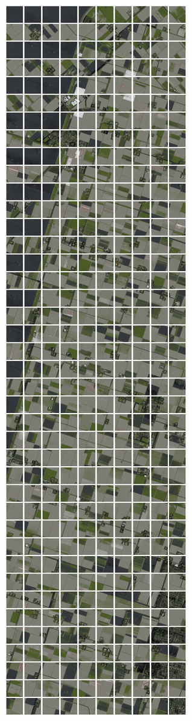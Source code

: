 <html>
<div>
<img src="https://github.com/HakkaTjakka/NL_TILE_MAP/blob/main/18/631/-1059/r.6310.-10590.png" height="44" width="44">
<img src="https://github.com/HakkaTjakka/NL_TILE_MAP/blob/main/18/631/-1059/r.6311.-10590.png" height="44" width="44">
<img src="https://github.com/HakkaTjakka/NL_TILE_MAP/blob/main/18/631/-1059/r.6312.-10590.png" height="44" width="44">
<img src="https://github.com/HakkaTjakka/NL_TILE_MAP/blob/main/18/631/-1059/r.6313.-10590.png" height="44" width="44">
<img src="https://github.com/HakkaTjakka/NL_TILE_MAP/blob/main/18/631/-1059/r.6314.-10590.png" height="44" width="44">
<img src="https://github.com/HakkaTjakka/NL_TILE_MAP/blob/main/18/631/-1059/r.6315.-10590.png" height="44" width="44">
<img src="https://github.com/HakkaTjakka/NL_TILE_MAP/blob/main/18/631/-1059/r.6316.-10590.png" height="44" width="44">
<img src="https://github.com/HakkaTjakka/NL_TILE_MAP/blob/main/18/631/-1059/r.6317.-10590.png" height="44" width="44">
<img src="https://github.com/HakkaTjakka/NL_TILE_MAP/blob/main/18/631/-1059/r.6318.-10590.png" height="44" width="44">
<img src="https://github.com/HakkaTjakka/NL_TILE_MAP/blob/main/18/631/-1059/r.6319.-10590.png" height="44" width="44">
<img src="https://github.com/HakkaTjakka/NL_TILE_MAP/blob/main/18/632/-1059/r.6320.-10590.png" height="44" width="44">
<img src="https://github.com/HakkaTjakka/NL_TILE_MAP/blob/main/18/632/-1059/r.6321.-10590.png" height="44" width="44">
<img src="https://github.com/HakkaTjakka/NL_TILE_MAP/blob/main/18/632/-1059/r.6322.-10590.png" height="44" width="44">
<img src="https://github.com/HakkaTjakka/NL_TILE_MAP/blob/main/18/632/-1059/r.6323.-10590.png" height="44" width="44">
<img src="https://github.com/HakkaTjakka/NL_TILE_MAP/blob/main/18/632/-1059/r.6324.-10590.png" height="44" width="44">
<img src="https://github.com/HakkaTjakka/NL_TILE_MAP/blob/main/18/632/-1059/r.6325.-10590.png" height="44" width="44">
<img src="https://github.com/HakkaTjakka/NL_TILE_MAP/blob/main/18/632/-1059/r.6326.-10590.png" height="44" width="44">
<img src="https://github.com/HakkaTjakka/NL_TILE_MAP/blob/main/18/632/-1059/r.6327.-10590.png" height="44" width="44">
<img src="https://github.com/HakkaTjakka/NL_TILE_MAP/blob/main/18/632/-1059/r.6328.-10590.png" height="44" width="44">
<img src="https://github.com/HakkaTjakka/NL_TILE_MAP/blob/main/18/632/-1059/r.6329.-10590.png" height="44" width="44">
<br>
<img src="https://github.com/HakkaTjakka/NL_TILE_MAP/blob/main/18/631/-1059/r.6310.-10589.png" height="44" width="44">
<img src="https://github.com/HakkaTjakka/NL_TILE_MAP/blob/main/18/631/-1059/r.6311.-10589.png" height="44" width="44">
<img src="https://github.com/HakkaTjakka/NL_TILE_MAP/blob/main/18/631/-1059/r.6312.-10589.png" height="44" width="44">
<img src="https://github.com/HakkaTjakka/NL_TILE_MAP/blob/main/18/631/-1059/r.6313.-10589.png" height="44" width="44">
<img src="https://github.com/HakkaTjakka/NL_TILE_MAP/blob/main/18/631/-1059/r.6314.-10589.png" height="44" width="44">
<img src="https://github.com/HakkaTjakka/NL_TILE_MAP/blob/main/18/631/-1059/r.6315.-10589.png" height="44" width="44">
<img src="https://github.com/HakkaTjakka/NL_TILE_MAP/blob/main/18/631/-1059/r.6316.-10589.png" height="44" width="44">
<img src="https://github.com/HakkaTjakka/NL_TILE_MAP/blob/main/18/631/-1059/r.6317.-10589.png" height="44" width="44">
<img src="https://github.com/HakkaTjakka/NL_TILE_MAP/blob/main/18/631/-1059/r.6318.-10589.png" height="44" width="44">
<img src="https://github.com/HakkaTjakka/NL_TILE_MAP/blob/main/18/631/-1059/r.6319.-10589.png" height="44" width="44">
<img src="https://github.com/HakkaTjakka/NL_TILE_MAP/blob/main/18/632/-1059/r.6320.-10589.png" height="44" width="44">
<img src="https://github.com/HakkaTjakka/NL_TILE_MAP/blob/main/18/632/-1059/r.6321.-10589.png" height="44" width="44">
<img src="https://github.com/HakkaTjakka/NL_TILE_MAP/blob/main/18/632/-1059/r.6322.-10589.png" height="44" width="44">
<img src="https://github.com/HakkaTjakka/NL_TILE_MAP/blob/main/18/632/-1059/r.6323.-10589.png" height="44" width="44">
<img src="https://github.com/HakkaTjakka/NL_TILE_MAP/blob/main/18/632/-1059/r.6324.-10589.png" height="44" width="44">
<img src="https://github.com/HakkaTjakka/NL_TILE_MAP/blob/main/18/632/-1059/r.6325.-10589.png" height="44" width="44">
<img src="https://github.com/HakkaTjakka/NL_TILE_MAP/blob/main/18/632/-1059/r.6326.-10589.png" height="44" width="44">
<img src="https://github.com/HakkaTjakka/NL_TILE_MAP/blob/main/18/632/-1059/r.6327.-10589.png" height="44" width="44">
<img src="https://github.com/HakkaTjakka/NL_TILE_MAP/blob/main/18/632/-1059/r.6328.-10589.png" height="44" width="44">
<img src="https://github.com/HakkaTjakka/NL_TILE_MAP/blob/main/18/632/-1059/r.6329.-10589.png" height="44" width="44">
<br>
<img src="https://github.com/HakkaTjakka/NL_TILE_MAP/blob/main/18/631/-1059/r.6310.-10588.png" height="44" width="44">
<img src="https://github.com/HakkaTjakka/NL_TILE_MAP/blob/main/18/631/-1059/r.6311.-10588.png" height="44" width="44">
<img src="https://github.com/HakkaTjakka/NL_TILE_MAP/blob/main/18/631/-1059/r.6312.-10588.png" height="44" width="44">
<img src="https://github.com/HakkaTjakka/NL_TILE_MAP/blob/main/18/631/-1059/r.6313.-10588.png" height="44" width="44">
<img src="https://github.com/HakkaTjakka/NL_TILE_MAP/blob/main/18/631/-1059/r.6314.-10588.png" height="44" width="44">
<img src="https://github.com/HakkaTjakka/NL_TILE_MAP/blob/main/18/631/-1059/r.6315.-10588.png" height="44" width="44">
<img src="https://github.com/HakkaTjakka/NL_TILE_MAP/blob/main/18/631/-1059/r.6316.-10588.png" height="44" width="44">
<img src="https://github.com/HakkaTjakka/NL_TILE_MAP/blob/main/18/631/-1059/r.6317.-10588.png" height="44" width="44">
<img src="https://github.com/HakkaTjakka/NL_TILE_MAP/blob/main/18/631/-1059/r.6318.-10588.png" height="44" width="44">
<img src="https://github.com/HakkaTjakka/NL_TILE_MAP/blob/main/18/631/-1059/r.6319.-10588.png" height="44" width="44">
<img src="https://github.com/HakkaTjakka/NL_TILE_MAP/blob/main/18/632/-1059/r.6320.-10588.png" height="44" width="44">
<img src="https://github.com/HakkaTjakka/NL_TILE_MAP/blob/main/18/632/-1059/r.6321.-10588.png" height="44" width="44">
<img src="https://github.com/HakkaTjakka/NL_TILE_MAP/blob/main/18/632/-1059/r.6322.-10588.png" height="44" width="44">
<img src="https://github.com/HakkaTjakka/NL_TILE_MAP/blob/main/18/632/-1059/r.6323.-10588.png" height="44" width="44">
<img src="https://github.com/HakkaTjakka/NL_TILE_MAP/blob/main/18/632/-1059/r.6324.-10588.png" height="44" width="44">
<img src="https://github.com/HakkaTjakka/NL_TILE_MAP/blob/main/18/632/-1059/r.6325.-10588.png" height="44" width="44">
<img src="https://github.com/HakkaTjakka/NL_TILE_MAP/blob/main/18/632/-1059/r.6326.-10588.png" height="44" width="44">
<img src="https://github.com/HakkaTjakka/NL_TILE_MAP/blob/main/18/632/-1059/r.6327.-10588.png" height="44" width="44">
<img src="https://github.com/HakkaTjakka/NL_TILE_MAP/blob/main/18/632/-1059/r.6328.-10588.png" height="44" width="44">
<img src="https://github.com/HakkaTjakka/NL_TILE_MAP/blob/main/18/632/-1059/r.6329.-10588.png" height="44" width="44">
<br>
<img src="https://github.com/HakkaTjakka/NL_TILE_MAP/blob/main/18/631/-1059/r.6310.-10587.png" height="44" width="44">
<img src="https://github.com/HakkaTjakka/NL_TILE_MAP/blob/main/18/631/-1059/r.6311.-10587.png" height="44" width="44">
<img src="https://github.com/HakkaTjakka/NL_TILE_MAP/blob/main/18/631/-1059/r.6312.-10587.png" height="44" width="44">
<img src="https://github.com/HakkaTjakka/NL_TILE_MAP/blob/main/18/631/-1059/r.6313.-10587.png" height="44" width="44">
<img src="https://github.com/HakkaTjakka/NL_TILE_MAP/blob/main/18/631/-1059/r.6314.-10587.png" height="44" width="44">
<img src="https://github.com/HakkaTjakka/NL_TILE_MAP/blob/main/18/631/-1059/r.6315.-10587.png" height="44" width="44">
<img src="https://github.com/HakkaTjakka/NL_TILE_MAP/blob/main/18/631/-1059/r.6316.-10587.png" height="44" width="44">
<img src="https://github.com/HakkaTjakka/NL_TILE_MAP/blob/main/18/631/-1059/r.6317.-10587.png" height="44" width="44">
<img src="https://github.com/HakkaTjakka/NL_TILE_MAP/blob/main/18/631/-1059/r.6318.-10587.png" height="44" width="44">
<img src="https://github.com/HakkaTjakka/NL_TILE_MAP/blob/main/18/631/-1059/r.6319.-10587.png" height="44" width="44">
<img src="https://github.com/HakkaTjakka/NL_TILE_MAP/blob/main/18/632/-1059/r.6320.-10587.png" height="44" width="44">
<img src="https://github.com/HakkaTjakka/NL_TILE_MAP/blob/main/18/632/-1059/r.6321.-10587.png" height="44" width="44">
<img src="https://github.com/HakkaTjakka/NL_TILE_MAP/blob/main/18/632/-1059/r.6322.-10587.png" height="44" width="44">
<img src="https://github.com/HakkaTjakka/NL_TILE_MAP/blob/main/18/632/-1059/r.6323.-10587.png" height="44" width="44">
<img src="https://github.com/HakkaTjakka/NL_TILE_MAP/blob/main/18/632/-1059/r.6324.-10587.png" height="44" width="44">
<img src="https://github.com/HakkaTjakka/NL_TILE_MAP/blob/main/18/632/-1059/r.6325.-10587.png" height="44" width="44">
<img src="https://github.com/HakkaTjakka/NL_TILE_MAP/blob/main/18/632/-1059/r.6326.-10587.png" height="44" width="44">
<img src="https://github.com/HakkaTjakka/NL_TILE_MAP/blob/main/18/632/-1059/r.6327.-10587.png" height="44" width="44">
<img src="https://github.com/HakkaTjakka/NL_TILE_MAP/blob/main/18/632/-1059/r.6328.-10587.png" height="44" width="44">
<img src="https://github.com/HakkaTjakka/NL_TILE_MAP/blob/main/18/632/-1059/r.6329.-10587.png" height="44" width="44">
<br>
<img src="https://github.com/HakkaTjakka/NL_TILE_MAP/blob/main/18/631/-1059/r.6310.-10586.png" height="44" width="44">
<img src="https://github.com/HakkaTjakka/NL_TILE_MAP/blob/main/18/631/-1059/r.6311.-10586.png" height="44" width="44">
<img src="https://github.com/HakkaTjakka/NL_TILE_MAP/blob/main/18/631/-1059/r.6312.-10586.png" height="44" width="44">
<img src="https://github.com/HakkaTjakka/NL_TILE_MAP/blob/main/18/631/-1059/r.6313.-10586.png" height="44" width="44">
<img src="https://github.com/HakkaTjakka/NL_TILE_MAP/blob/main/18/631/-1059/r.6314.-10586.png" height="44" width="44">
<img src="https://github.com/HakkaTjakka/NL_TILE_MAP/blob/main/18/631/-1059/r.6315.-10586.png" height="44" width="44">
<img src="https://github.com/HakkaTjakka/NL_TILE_MAP/blob/main/18/631/-1059/r.6316.-10586.png" height="44" width="44">
<img src="https://github.com/HakkaTjakka/NL_TILE_MAP/blob/main/18/631/-1059/r.6317.-10586.png" height="44" width="44">
<img src="https://github.com/HakkaTjakka/NL_TILE_MAP/blob/main/18/631/-1059/r.6318.-10586.png" height="44" width="44">
<img src="https://github.com/HakkaTjakka/NL_TILE_MAP/blob/main/18/631/-1059/r.6319.-10586.png" height="44" width="44">
<img src="https://github.com/HakkaTjakka/NL_TILE_MAP/blob/main/18/632/-1059/r.6320.-10586.png" height="44" width="44">
<img src="https://github.com/HakkaTjakka/NL_TILE_MAP/blob/main/18/632/-1059/r.6321.-10586.png" height="44" width="44">
<img src="https://github.com/HakkaTjakka/NL_TILE_MAP/blob/main/18/632/-1059/r.6322.-10586.png" height="44" width="44">
<img src="https://github.com/HakkaTjakka/NL_TILE_MAP/blob/main/18/632/-1059/r.6323.-10586.png" height="44" width="44">
<img src="https://github.com/HakkaTjakka/NL_TILE_MAP/blob/main/18/632/-1059/r.6324.-10586.png" height="44" width="44">
<img src="https://github.com/HakkaTjakka/NL_TILE_MAP/blob/main/18/632/-1059/r.6325.-10586.png" height="44" width="44">
<img src="https://github.com/HakkaTjakka/NL_TILE_MAP/blob/main/18/632/-1059/r.6326.-10586.png" height="44" width="44">
<img src="https://github.com/HakkaTjakka/NL_TILE_MAP/blob/main/18/632/-1059/r.6327.-10586.png" height="44" width="44">
<img src="https://github.com/HakkaTjakka/NL_TILE_MAP/blob/main/18/632/-1059/r.6328.-10586.png" height="44" width="44">
<img src="https://github.com/HakkaTjakka/NL_TILE_MAP/blob/main/18/632/-1059/r.6329.-10586.png" height="44" width="44">
<br>
<img src="https://github.com/HakkaTjakka/NL_TILE_MAP/blob/main/18/631/-1059/r.6310.-10585.png" height="44" width="44">
<img src="https://github.com/HakkaTjakka/NL_TILE_MAP/blob/main/18/631/-1059/r.6311.-10585.png" height="44" width="44">
<img src="https://github.com/HakkaTjakka/NL_TILE_MAP/blob/main/18/631/-1059/r.6312.-10585.png" height="44" width="44">
<img src="https://github.com/HakkaTjakka/NL_TILE_MAP/blob/main/18/631/-1059/r.6313.-10585.png" height="44" width="44">
<img src="https://github.com/HakkaTjakka/NL_TILE_MAP/blob/main/18/631/-1059/r.6314.-10585.png" height="44" width="44">
<img src="https://github.com/HakkaTjakka/NL_TILE_MAP/blob/main/18/631/-1059/r.6315.-10585.png" height="44" width="44">
<img src="https://github.com/HakkaTjakka/NL_TILE_MAP/blob/main/18/631/-1059/r.6316.-10585.png" height="44" width="44">
<img src="https://github.com/HakkaTjakka/NL_TILE_MAP/blob/main/18/631/-1059/r.6317.-10585.png" height="44" width="44">
<img src="https://github.com/HakkaTjakka/NL_TILE_MAP/blob/main/18/631/-1059/r.6318.-10585.png" height="44" width="44">
<img src="https://github.com/HakkaTjakka/NL_TILE_MAP/blob/main/18/631/-1059/r.6319.-10585.png" height="44" width="44">
<img src="https://github.com/HakkaTjakka/NL_TILE_MAP/blob/main/18/632/-1059/r.6320.-10585.png" height="44" width="44">
<img src="https://github.com/HakkaTjakka/NL_TILE_MAP/blob/main/18/632/-1059/r.6321.-10585.png" height="44" width="44">
<img src="https://github.com/HakkaTjakka/NL_TILE_MAP/blob/main/18/632/-1059/r.6322.-10585.png" height="44" width="44">
<img src="https://github.com/HakkaTjakka/NL_TILE_MAP/blob/main/18/632/-1059/r.6323.-10585.png" height="44" width="44">
<img src="https://github.com/HakkaTjakka/NL_TILE_MAP/blob/main/18/632/-1059/r.6324.-10585.png" height="44" width="44">
<img src="https://github.com/HakkaTjakka/NL_TILE_MAP/blob/main/18/632/-1059/r.6325.-10585.png" height="44" width="44">
<img src="https://github.com/HakkaTjakka/NL_TILE_MAP/blob/main/18/632/-1059/r.6326.-10585.png" height="44" width="44">
<img src="https://github.com/HakkaTjakka/NL_TILE_MAP/blob/main/18/632/-1059/r.6327.-10585.png" height="44" width="44">
<img src="https://github.com/HakkaTjakka/NL_TILE_MAP/blob/main/18/632/-1059/r.6328.-10585.png" height="44" width="44">
<img src="https://github.com/HakkaTjakka/NL_TILE_MAP/blob/main/18/632/-1059/r.6329.-10585.png" height="44" width="44">
<br>
<img src="https://github.com/HakkaTjakka/NL_TILE_MAP/blob/main/18/631/-1059/r.6310.-10584.png" height="44" width="44">
<img src="https://github.com/HakkaTjakka/NL_TILE_MAP/blob/main/18/631/-1059/r.6311.-10584.png" height="44" width="44">
<img src="https://github.com/HakkaTjakka/NL_TILE_MAP/blob/main/18/631/-1059/r.6312.-10584.png" height="44" width="44">
<img src="https://github.com/HakkaTjakka/NL_TILE_MAP/blob/main/18/631/-1059/r.6313.-10584.png" height="44" width="44">
<img src="https://github.com/HakkaTjakka/NL_TILE_MAP/blob/main/18/631/-1059/r.6314.-10584.png" height="44" width="44">
<img src="https://github.com/HakkaTjakka/NL_TILE_MAP/blob/main/18/631/-1059/r.6315.-10584.png" height="44" width="44">
<img src="https://github.com/HakkaTjakka/NL_TILE_MAP/blob/main/18/631/-1059/r.6316.-10584.png" height="44" width="44">
<img src="https://github.com/HakkaTjakka/NL_TILE_MAP/blob/main/18/631/-1059/r.6317.-10584.png" height="44" width="44">
<img src="https://github.com/HakkaTjakka/NL_TILE_MAP/blob/main/18/631/-1059/r.6318.-10584.png" height="44" width="44">
<img src="https://github.com/HakkaTjakka/NL_TILE_MAP/blob/main/18/631/-1059/r.6319.-10584.png" height="44" width="44">
<img src="https://github.com/HakkaTjakka/NL_TILE_MAP/blob/main/18/632/-1059/r.6320.-10584.png" height="44" width="44">
<img src="https://github.com/HakkaTjakka/NL_TILE_MAP/blob/main/18/632/-1059/r.6321.-10584.png" height="44" width="44">
<img src="https://github.com/HakkaTjakka/NL_TILE_MAP/blob/main/18/632/-1059/r.6322.-10584.png" height="44" width="44">
<img src="https://github.com/HakkaTjakka/NL_TILE_MAP/blob/main/18/632/-1059/r.6323.-10584.png" height="44" width="44">
<img src="https://github.com/HakkaTjakka/NL_TILE_MAP/blob/main/18/632/-1059/r.6324.-10584.png" height="44" width="44">
<img src="https://github.com/HakkaTjakka/NL_TILE_MAP/blob/main/18/632/-1059/r.6325.-10584.png" height="44" width="44">
<img src="https://github.com/HakkaTjakka/NL_TILE_MAP/blob/main/18/632/-1059/r.6326.-10584.png" height="44" width="44">
<img src="https://github.com/HakkaTjakka/NL_TILE_MAP/blob/main/18/632/-1059/r.6327.-10584.png" height="44" width="44">
<img src="https://github.com/HakkaTjakka/NL_TILE_MAP/blob/main/18/632/-1059/r.6328.-10584.png" height="44" width="44">
<img src="https://github.com/HakkaTjakka/NL_TILE_MAP/blob/main/18/632/-1059/r.6329.-10584.png" height="44" width="44">
<br>
<img src="https://github.com/HakkaTjakka/NL_TILE_MAP/blob/main/18/631/-1059/r.6310.-10583.png" height="44" width="44">
<img src="https://github.com/HakkaTjakka/NL_TILE_MAP/blob/main/18/631/-1059/r.6311.-10583.png" height="44" width="44">
<img src="https://github.com/HakkaTjakka/NL_TILE_MAP/blob/main/18/631/-1059/r.6312.-10583.png" height="44" width="44">
<img src="https://github.com/HakkaTjakka/NL_TILE_MAP/blob/main/18/631/-1059/r.6313.-10583.png" height="44" width="44">
<img src="https://github.com/HakkaTjakka/NL_TILE_MAP/blob/main/18/631/-1059/r.6314.-10583.png" height="44" width="44">
<img src="https://github.com/HakkaTjakka/NL_TILE_MAP/blob/main/18/631/-1059/r.6315.-10583.png" height="44" width="44">
<img src="https://github.com/HakkaTjakka/NL_TILE_MAP/blob/main/18/631/-1059/r.6316.-10583.png" height="44" width="44">
<img src="https://github.com/HakkaTjakka/NL_TILE_MAP/blob/main/18/631/-1059/r.6317.-10583.png" height="44" width="44">
<img src="https://github.com/HakkaTjakka/NL_TILE_MAP/blob/main/18/631/-1059/r.6318.-10583.png" height="44" width="44">
<img src="https://github.com/HakkaTjakka/NL_TILE_MAP/blob/main/18/631/-1059/r.6319.-10583.png" height="44" width="44">
<img src="https://github.com/HakkaTjakka/NL_TILE_MAP/blob/main/18/632/-1059/r.6320.-10583.png" height="44" width="44">
<img src="https://github.com/HakkaTjakka/NL_TILE_MAP/blob/main/18/632/-1059/r.6321.-10583.png" height="44" width="44">
<img src="https://github.com/HakkaTjakka/NL_TILE_MAP/blob/main/18/632/-1059/r.6322.-10583.png" height="44" width="44">
<img src="https://github.com/HakkaTjakka/NL_TILE_MAP/blob/main/18/632/-1059/r.6323.-10583.png" height="44" width="44">
<img src="https://github.com/HakkaTjakka/NL_TILE_MAP/blob/main/18/632/-1059/r.6324.-10583.png" height="44" width="44">
<img src="https://github.com/HakkaTjakka/NL_TILE_MAP/blob/main/18/632/-1059/r.6325.-10583.png" height="44" width="44">
<img src="https://github.com/HakkaTjakka/NL_TILE_MAP/blob/main/18/632/-1059/r.6326.-10583.png" height="44" width="44">
<img src="https://github.com/HakkaTjakka/NL_TILE_MAP/blob/main/18/632/-1059/r.6327.-10583.png" height="44" width="44">
<img src="https://github.com/HakkaTjakka/NL_TILE_MAP/blob/main/18/632/-1059/r.6328.-10583.png" height="44" width="44">
<img src="https://github.com/HakkaTjakka/NL_TILE_MAP/blob/main/18/632/-1059/r.6329.-10583.png" height="44" width="44">
<br>
<img src="https://github.com/HakkaTjakka/NL_TILE_MAP/blob/main/18/631/-1059/r.6310.-10582.png" height="44" width="44">
<img src="https://github.com/HakkaTjakka/NL_TILE_MAP/blob/main/18/631/-1059/r.6311.-10582.png" height="44" width="44">
<img src="https://github.com/HakkaTjakka/NL_TILE_MAP/blob/main/18/631/-1059/r.6312.-10582.png" height="44" width="44">
<img src="https://github.com/HakkaTjakka/NL_TILE_MAP/blob/main/18/631/-1059/r.6313.-10582.png" height="44" width="44">
<img src="https://github.com/HakkaTjakka/NL_TILE_MAP/blob/main/18/631/-1059/r.6314.-10582.png" height="44" width="44">
<img src="https://github.com/HakkaTjakka/NL_TILE_MAP/blob/main/18/631/-1059/r.6315.-10582.png" height="44" width="44">
<img src="https://github.com/HakkaTjakka/NL_TILE_MAP/blob/main/18/631/-1059/r.6316.-10582.png" height="44" width="44">
<img src="https://github.com/HakkaTjakka/NL_TILE_MAP/blob/main/18/631/-1059/r.6317.-10582.png" height="44" width="44">
<img src="https://github.com/HakkaTjakka/NL_TILE_MAP/blob/main/18/631/-1059/r.6318.-10582.png" height="44" width="44">
<img src="https://github.com/HakkaTjakka/NL_TILE_MAP/blob/main/18/631/-1059/r.6319.-10582.png" height="44" width="44">
<img src="https://github.com/HakkaTjakka/NL_TILE_MAP/blob/main/18/632/-1059/r.6320.-10582.png" height="44" width="44">
<img src="https://github.com/HakkaTjakka/NL_TILE_MAP/blob/main/18/632/-1059/r.6321.-10582.png" height="44" width="44">
<img src="https://github.com/HakkaTjakka/NL_TILE_MAP/blob/main/18/632/-1059/r.6322.-10582.png" height="44" width="44">
<img src="https://github.com/HakkaTjakka/NL_TILE_MAP/blob/main/18/632/-1059/r.6323.-10582.png" height="44" width="44">
<img src="https://github.com/HakkaTjakka/NL_TILE_MAP/blob/main/18/632/-1059/r.6324.-10582.png" height="44" width="44">
<img src="https://github.com/HakkaTjakka/NL_TILE_MAP/blob/main/18/632/-1059/r.6325.-10582.png" height="44" width="44">
<img src="https://github.com/HakkaTjakka/NL_TILE_MAP/blob/main/18/632/-1059/r.6326.-10582.png" height="44" width="44">
<img src="https://github.com/HakkaTjakka/NL_TILE_MAP/blob/main/18/632/-1059/r.6327.-10582.png" height="44" width="44">
<img src="https://github.com/HakkaTjakka/NL_TILE_MAP/blob/main/18/632/-1059/r.6328.-10582.png" height="44" width="44">
<img src="https://github.com/HakkaTjakka/NL_TILE_MAP/blob/main/18/632/-1059/r.6329.-10582.png" height="44" width="44">
<br>
<img src="https://github.com/HakkaTjakka/NL_TILE_MAP/blob/main/18/631/-1059/r.6310.-10581.png" height="44" width="44">
<img src="https://github.com/HakkaTjakka/NL_TILE_MAP/blob/main/18/631/-1059/r.6311.-10581.png" height="44" width="44">
<img src="https://github.com/HakkaTjakka/NL_TILE_MAP/blob/main/18/631/-1059/r.6312.-10581.png" height="44" width="44">
<img src="https://github.com/HakkaTjakka/NL_TILE_MAP/blob/main/18/631/-1059/r.6313.-10581.png" height="44" width="44">
<img src="https://github.com/HakkaTjakka/NL_TILE_MAP/blob/main/18/631/-1059/r.6314.-10581.png" height="44" width="44">
<img src="https://github.com/HakkaTjakka/NL_TILE_MAP/blob/main/18/631/-1059/r.6315.-10581.png" height="44" width="44">
<img src="https://github.com/HakkaTjakka/NL_TILE_MAP/blob/main/18/631/-1059/r.6316.-10581.png" height="44" width="44">
<img src="https://github.com/HakkaTjakka/NL_TILE_MAP/blob/main/18/631/-1059/r.6317.-10581.png" height="44" width="44">
<img src="https://github.com/HakkaTjakka/NL_TILE_MAP/blob/main/18/631/-1059/r.6318.-10581.png" height="44" width="44">
<img src="https://github.com/HakkaTjakka/NL_TILE_MAP/blob/main/18/631/-1059/r.6319.-10581.png" height="44" width="44">
<img src="https://github.com/HakkaTjakka/NL_TILE_MAP/blob/main/18/632/-1059/r.6320.-10581.png" height="44" width="44">
<img src="https://github.com/HakkaTjakka/NL_TILE_MAP/blob/main/18/632/-1059/r.6321.-10581.png" height="44" width="44">
<img src="https://github.com/HakkaTjakka/NL_TILE_MAP/blob/main/18/632/-1059/r.6322.-10581.png" height="44" width="44">
<img src="https://github.com/HakkaTjakka/NL_TILE_MAP/blob/main/18/632/-1059/r.6323.-10581.png" height="44" width="44">
<img src="https://github.com/HakkaTjakka/NL_TILE_MAP/blob/main/18/632/-1059/r.6324.-10581.png" height="44" width="44">
<img src="https://github.com/HakkaTjakka/NL_TILE_MAP/blob/main/18/632/-1059/r.6325.-10581.png" height="44" width="44">
<img src="https://github.com/HakkaTjakka/NL_TILE_MAP/blob/main/18/632/-1059/r.6326.-10581.png" height="44" width="44">
<img src="https://github.com/HakkaTjakka/NL_TILE_MAP/blob/main/18/632/-1059/r.6327.-10581.png" height="44" width="44">
<img src="https://github.com/HakkaTjakka/NL_TILE_MAP/blob/main/18/632/-1059/r.6328.-10581.png" height="44" width="44">
<img src="https://github.com/HakkaTjakka/NL_TILE_MAP/blob/main/18/632/-1059/r.6329.-10581.png" height="44" width="44">
<br>
<img src="https://github.com/HakkaTjakka/NL_TILE_MAP/blob/main/18/631/-1058/r.6310.-10580.png" height="44" width="44">
<img src="https://github.com/HakkaTjakka/NL_TILE_MAP/blob/main/18/631/-1058/r.6311.-10580.png" height="44" width="44">
<img src="https://github.com/HakkaTjakka/NL_TILE_MAP/blob/main/18/631/-1058/r.6312.-10580.png" height="44" width="44">
<img src="https://github.com/HakkaTjakka/NL_TILE_MAP/blob/main/18/631/-1058/r.6313.-10580.png" height="44" width="44">
<img src="https://github.com/HakkaTjakka/NL_TILE_MAP/blob/main/18/631/-1058/r.6314.-10580.png" height="44" width="44">
<img src="https://github.com/HakkaTjakka/NL_TILE_MAP/blob/main/18/631/-1058/r.6315.-10580.png" height="44" width="44">
<img src="https://github.com/HakkaTjakka/NL_TILE_MAP/blob/main/18/631/-1058/r.6316.-10580.png" height="44" width="44">
<img src="https://github.com/HakkaTjakka/NL_TILE_MAP/blob/main/18/631/-1058/r.6317.-10580.png" height="44" width="44">
<img src="https://github.com/HakkaTjakka/NL_TILE_MAP/blob/main/18/631/-1058/r.6318.-10580.png" height="44" width="44">
<img src="https://github.com/HakkaTjakka/NL_TILE_MAP/blob/main/18/631/-1058/r.6319.-10580.png" height="44" width="44">
<img src="https://github.com/HakkaTjakka/NL_TILE_MAP/blob/main/18/632/-1058/r.6320.-10580.png" height="44" width="44">
<img src="https://github.com/HakkaTjakka/NL_TILE_MAP/blob/main/18/632/-1058/r.6321.-10580.png" height="44" width="44">
<img src="https://github.com/HakkaTjakka/NL_TILE_MAP/blob/main/18/632/-1058/r.6322.-10580.png" height="44" width="44">
<img src="https://github.com/HakkaTjakka/NL_TILE_MAP/blob/main/18/632/-1058/r.6323.-10580.png" height="44" width="44">
<img src="https://github.com/HakkaTjakka/NL_TILE_MAP/blob/main/18/632/-1058/r.6324.-10580.png" height="44" width="44">
<img src="https://github.com/HakkaTjakka/NL_TILE_MAP/blob/main/18/632/-1058/r.6325.-10580.png" height="44" width="44">
<img src="https://github.com/HakkaTjakka/NL_TILE_MAP/blob/main/18/632/-1058/r.6326.-10580.png" height="44" width="44">
<img src="https://github.com/HakkaTjakka/NL_TILE_MAP/blob/main/18/632/-1058/r.6327.-10580.png" height="44" width="44">
<img src="https://github.com/HakkaTjakka/NL_TILE_MAP/blob/main/18/632/-1058/r.6328.-10580.png" height="44" width="44">
<img src="https://github.com/HakkaTjakka/NL_TILE_MAP/blob/main/18/632/-1058/r.6329.-10580.png" height="44" width="44">
<br>
<img src="https://github.com/HakkaTjakka/NL_TILE_MAP/blob/main/18/631/-1058/r.6310.-10579.png" height="44" width="44">
<img src="https://github.com/HakkaTjakka/NL_TILE_MAP/blob/main/18/631/-1058/r.6311.-10579.png" height="44" width="44">
<img src="https://github.com/HakkaTjakka/NL_TILE_MAP/blob/main/18/631/-1058/r.6312.-10579.png" height="44" width="44">
<img src="https://github.com/HakkaTjakka/NL_TILE_MAP/blob/main/18/631/-1058/r.6313.-10579.png" height="44" width="44">
<img src="https://github.com/HakkaTjakka/NL_TILE_MAP/blob/main/18/631/-1058/r.6314.-10579.png" height="44" width="44">
<img src="https://github.com/HakkaTjakka/NL_TILE_MAP/blob/main/18/631/-1058/r.6315.-10579.png" height="44" width="44">
<img src="https://github.com/HakkaTjakka/NL_TILE_MAP/blob/main/18/631/-1058/r.6316.-10579.png" height="44" width="44">
<img src="https://github.com/HakkaTjakka/NL_TILE_MAP/blob/main/18/631/-1058/r.6317.-10579.png" height="44" width="44">
<img src="https://github.com/HakkaTjakka/NL_TILE_MAP/blob/main/18/631/-1058/r.6318.-10579.png" height="44" width="44">
<img src="https://github.com/HakkaTjakka/NL_TILE_MAP/blob/main/18/631/-1058/r.6319.-10579.png" height="44" width="44">
<img src="https://github.com/HakkaTjakka/NL_TILE_MAP/blob/main/18/632/-1058/r.6320.-10579.png" height="44" width="44">
<img src="https://github.com/HakkaTjakka/NL_TILE_MAP/blob/main/18/632/-1058/r.6321.-10579.png" height="44" width="44">
<img src="https://github.com/HakkaTjakka/NL_TILE_MAP/blob/main/18/632/-1058/r.6322.-10579.png" height="44" width="44">
<img src="https://github.com/HakkaTjakka/NL_TILE_MAP/blob/main/18/632/-1058/r.6323.-10579.png" height="44" width="44">
<img src="https://github.com/HakkaTjakka/NL_TILE_MAP/blob/main/18/632/-1058/r.6324.-10579.png" height="44" width="44">
<img src="https://github.com/HakkaTjakka/NL_TILE_MAP/blob/main/18/632/-1058/r.6325.-10579.png" height="44" width="44">
<img src="https://github.com/HakkaTjakka/NL_TILE_MAP/blob/main/18/632/-1058/r.6326.-10579.png" height="44" width="44">
<img src="https://github.com/HakkaTjakka/NL_TILE_MAP/blob/main/18/632/-1058/r.6327.-10579.png" height="44" width="44">
<img src="https://github.com/HakkaTjakka/NL_TILE_MAP/blob/main/18/632/-1058/r.6328.-10579.png" height="44" width="44">
<img src="https://github.com/HakkaTjakka/NL_TILE_MAP/blob/main/18/632/-1058/r.6329.-10579.png" height="44" width="44">
<br>
<img src="https://github.com/HakkaTjakka/NL_TILE_MAP/blob/main/18/631/-1058/r.6310.-10578.png" height="44" width="44">
<img src="https://github.com/HakkaTjakka/NL_TILE_MAP/blob/main/18/631/-1058/r.6311.-10578.png" height="44" width="44">
<img src="https://github.com/HakkaTjakka/NL_TILE_MAP/blob/main/18/631/-1058/r.6312.-10578.png" height="44" width="44">
<img src="https://github.com/HakkaTjakka/NL_TILE_MAP/blob/main/18/631/-1058/r.6313.-10578.png" height="44" width="44">
<img src="https://github.com/HakkaTjakka/NL_TILE_MAP/blob/main/18/631/-1058/r.6314.-10578.png" height="44" width="44">
<img src="https://github.com/HakkaTjakka/NL_TILE_MAP/blob/main/18/631/-1058/r.6315.-10578.png" height="44" width="44">
<img src="https://github.com/HakkaTjakka/NL_TILE_MAP/blob/main/18/631/-1058/r.6316.-10578.png" height="44" width="44">
<img src="https://github.com/HakkaTjakka/NL_TILE_MAP/blob/main/18/631/-1058/r.6317.-10578.png" height="44" width="44">
<img src="https://github.com/HakkaTjakka/NL_TILE_MAP/blob/main/18/631/-1058/r.6318.-10578.png" height="44" width="44">
<img src="https://github.com/HakkaTjakka/NL_TILE_MAP/blob/main/18/631/-1058/r.6319.-10578.png" height="44" width="44">
<img src="https://github.com/HakkaTjakka/NL_TILE_MAP/blob/main/18/632/-1058/r.6320.-10578.png" height="44" width="44">
<img src="https://github.com/HakkaTjakka/NL_TILE_MAP/blob/main/18/632/-1058/r.6321.-10578.png" height="44" width="44">
<img src="https://github.com/HakkaTjakka/NL_TILE_MAP/blob/main/18/632/-1058/r.6322.-10578.png" height="44" width="44">
<img src="https://github.com/HakkaTjakka/NL_TILE_MAP/blob/main/18/632/-1058/r.6323.-10578.png" height="44" width="44">
<img src="https://github.com/HakkaTjakka/NL_TILE_MAP/blob/main/18/632/-1058/r.6324.-10578.png" height="44" width="44">
<img src="https://github.com/HakkaTjakka/NL_TILE_MAP/blob/main/18/632/-1058/r.6325.-10578.png" height="44" width="44">
<img src="https://github.com/HakkaTjakka/NL_TILE_MAP/blob/main/18/632/-1058/r.6326.-10578.png" height="44" width="44">
<img src="https://github.com/HakkaTjakka/NL_TILE_MAP/blob/main/18/632/-1058/r.6327.-10578.png" height="44" width="44">
<img src="https://github.com/HakkaTjakka/NL_TILE_MAP/blob/main/18/632/-1058/r.6328.-10578.png" height="44" width="44">
<img src="https://github.com/HakkaTjakka/NL_TILE_MAP/blob/main/18/632/-1058/r.6329.-10578.png" height="44" width="44">
<br>
<img src="https://github.com/HakkaTjakka/NL_TILE_MAP/blob/main/18/631/-1058/r.6310.-10577.png" height="44" width="44">
<img src="https://github.com/HakkaTjakka/NL_TILE_MAP/blob/main/18/631/-1058/r.6311.-10577.png" height="44" width="44">
<img src="https://github.com/HakkaTjakka/NL_TILE_MAP/blob/main/18/631/-1058/r.6312.-10577.png" height="44" width="44">
<img src="https://github.com/HakkaTjakka/NL_TILE_MAP/blob/main/18/631/-1058/r.6313.-10577.png" height="44" width="44">
<img src="https://github.com/HakkaTjakka/NL_TILE_MAP/blob/main/18/631/-1058/r.6314.-10577.png" height="44" width="44">
<img src="https://github.com/HakkaTjakka/NL_TILE_MAP/blob/main/18/631/-1058/r.6315.-10577.png" height="44" width="44">
<img src="https://github.com/HakkaTjakka/NL_TILE_MAP/blob/main/18/631/-1058/r.6316.-10577.png" height="44" width="44">
<img src="https://github.com/HakkaTjakka/NL_TILE_MAP/blob/main/18/631/-1058/r.6317.-10577.png" height="44" width="44">
<img src="https://github.com/HakkaTjakka/NL_TILE_MAP/blob/main/18/631/-1058/r.6318.-10577.png" height="44" width="44">
<img src="https://github.com/HakkaTjakka/NL_TILE_MAP/blob/main/18/631/-1058/r.6319.-10577.png" height="44" width="44">
<img src="https://github.com/HakkaTjakka/NL_TILE_MAP/blob/main/18/632/-1058/r.6320.-10577.png" height="44" width="44">
<img src="https://github.com/HakkaTjakka/NL_TILE_MAP/blob/main/18/632/-1058/r.6321.-10577.png" height="44" width="44">
<img src="https://github.com/HakkaTjakka/NL_TILE_MAP/blob/main/18/632/-1058/r.6322.-10577.png" height="44" width="44">
<img src="https://github.com/HakkaTjakka/NL_TILE_MAP/blob/main/18/632/-1058/r.6323.-10577.png" height="44" width="44">
<img src="https://github.com/HakkaTjakka/NL_TILE_MAP/blob/main/18/632/-1058/r.6324.-10577.png" height="44" width="44">
<img src="https://github.com/HakkaTjakka/NL_TILE_MAP/blob/main/18/632/-1058/r.6325.-10577.png" height="44" width="44">
<img src="https://github.com/HakkaTjakka/NL_TILE_MAP/blob/main/18/632/-1058/r.6326.-10577.png" height="44" width="44">
<img src="https://github.com/HakkaTjakka/NL_TILE_MAP/blob/main/18/632/-1058/r.6327.-10577.png" height="44" width="44">
<img src="https://github.com/HakkaTjakka/NL_TILE_MAP/blob/main/18/632/-1058/r.6328.-10577.png" height="44" width="44">
<img src="https://github.com/HakkaTjakka/NL_TILE_MAP/blob/main/18/632/-1058/r.6329.-10577.png" height="44" width="44">
<br>
<img src="https://github.com/HakkaTjakka/NL_TILE_MAP/blob/main/18/631/-1058/r.6310.-10576.png" height="44" width="44">
<img src="https://github.com/HakkaTjakka/NL_TILE_MAP/blob/main/18/631/-1058/r.6311.-10576.png" height="44" width="44">
<img src="https://github.com/HakkaTjakka/NL_TILE_MAP/blob/main/18/631/-1058/r.6312.-10576.png" height="44" width="44">
<img src="https://github.com/HakkaTjakka/NL_TILE_MAP/blob/main/18/631/-1058/r.6313.-10576.png" height="44" width="44">
<img src="https://github.com/HakkaTjakka/NL_TILE_MAP/blob/main/18/631/-1058/r.6314.-10576.png" height="44" width="44">
<img src="https://github.com/HakkaTjakka/NL_TILE_MAP/blob/main/18/631/-1058/r.6315.-10576.png" height="44" width="44">
<img src="https://github.com/HakkaTjakka/NL_TILE_MAP/blob/main/18/631/-1058/r.6316.-10576.png" height="44" width="44">
<img src="https://github.com/HakkaTjakka/NL_TILE_MAP/blob/main/18/631/-1058/r.6317.-10576.png" height="44" width="44">
<img src="https://github.com/HakkaTjakka/NL_TILE_MAP/blob/main/18/631/-1058/r.6318.-10576.png" height="44" width="44">
<img src="https://github.com/HakkaTjakka/NL_TILE_MAP/blob/main/18/631/-1058/r.6319.-10576.png" height="44" width="44">
<img src="https://github.com/HakkaTjakka/NL_TILE_MAP/blob/main/18/632/-1058/r.6320.-10576.png" height="44" width="44">
<img src="https://github.com/HakkaTjakka/NL_TILE_MAP/blob/main/18/632/-1058/r.6321.-10576.png" height="44" width="44">
<img src="https://github.com/HakkaTjakka/NL_TILE_MAP/blob/main/18/632/-1058/r.6322.-10576.png" height="44" width="44">
<img src="https://github.com/HakkaTjakka/NL_TILE_MAP/blob/main/18/632/-1058/r.6323.-10576.png" height="44" width="44">
<img src="https://github.com/HakkaTjakka/NL_TILE_MAP/blob/main/18/632/-1058/r.6324.-10576.png" height="44" width="44">
<img src="https://github.com/HakkaTjakka/NL_TILE_MAP/blob/main/18/632/-1058/r.6325.-10576.png" height="44" width="44">
<img src="https://github.com/HakkaTjakka/NL_TILE_MAP/blob/main/18/632/-1058/r.6326.-10576.png" height="44" width="44">
<img src="https://github.com/HakkaTjakka/NL_TILE_MAP/blob/main/18/632/-1058/r.6327.-10576.png" height="44" width="44">
<img src="https://github.com/HakkaTjakka/NL_TILE_MAP/blob/main/18/632/-1058/r.6328.-10576.png" height="44" width="44">
<img src="https://github.com/HakkaTjakka/NL_TILE_MAP/blob/main/18/632/-1058/r.6329.-10576.png" height="44" width="44">
<br>
<img src="https://github.com/HakkaTjakka/NL_TILE_MAP/blob/main/18/631/-1058/r.6310.-10575.png" height="44" width="44">
<img src="https://github.com/HakkaTjakka/NL_TILE_MAP/blob/main/18/631/-1058/r.6311.-10575.png" height="44" width="44">
<img src="https://github.com/HakkaTjakka/NL_TILE_MAP/blob/main/18/631/-1058/r.6312.-10575.png" height="44" width="44">
<img src="https://github.com/HakkaTjakka/NL_TILE_MAP/blob/main/18/631/-1058/r.6313.-10575.png" height="44" width="44">
<img src="https://github.com/HakkaTjakka/NL_TILE_MAP/blob/main/18/631/-1058/r.6314.-10575.png" height="44" width="44">
<img src="https://github.com/HakkaTjakka/NL_TILE_MAP/blob/main/18/631/-1058/r.6315.-10575.png" height="44" width="44">
<img src="https://github.com/HakkaTjakka/NL_TILE_MAP/blob/main/18/631/-1058/r.6316.-10575.png" height="44" width="44">
<img src="https://github.com/HakkaTjakka/NL_TILE_MAP/blob/main/18/631/-1058/r.6317.-10575.png" height="44" width="44">
<img src="https://github.com/HakkaTjakka/NL_TILE_MAP/blob/main/18/631/-1058/r.6318.-10575.png" height="44" width="44">
<img src="https://github.com/HakkaTjakka/NL_TILE_MAP/blob/main/18/631/-1058/r.6319.-10575.png" height="44" width="44">
<img src="https://github.com/HakkaTjakka/NL_TILE_MAP/blob/main/18/632/-1058/r.6320.-10575.png" height="44" width="44">
<img src="https://github.com/HakkaTjakka/NL_TILE_MAP/blob/main/18/632/-1058/r.6321.-10575.png" height="44" width="44">
<img src="https://github.com/HakkaTjakka/NL_TILE_MAP/blob/main/18/632/-1058/r.6322.-10575.png" height="44" width="44">
<img src="https://github.com/HakkaTjakka/NL_TILE_MAP/blob/main/18/632/-1058/r.6323.-10575.png" height="44" width="44">
<img src="https://github.com/HakkaTjakka/NL_TILE_MAP/blob/main/18/632/-1058/r.6324.-10575.png" height="44" width="44">
<img src="https://github.com/HakkaTjakka/NL_TILE_MAP/blob/main/18/632/-1058/r.6325.-10575.png" height="44" width="44">
<img src="https://github.com/HakkaTjakka/NL_TILE_MAP/blob/main/18/632/-1058/r.6326.-10575.png" height="44" width="44">
<img src="https://github.com/HakkaTjakka/NL_TILE_MAP/blob/main/18/632/-1058/r.6327.-10575.png" height="44" width="44">
<img src="https://github.com/HakkaTjakka/NL_TILE_MAP/blob/main/18/632/-1058/r.6328.-10575.png" height="44" width="44">
<img src="https://github.com/HakkaTjakka/NL_TILE_MAP/blob/main/18/632/-1058/r.6329.-10575.png" height="44" width="44">
<br>
<img src="https://github.com/HakkaTjakka/NL_TILE_MAP/blob/main/18/631/-1058/r.6310.-10574.png" height="44" width="44">
<img src="https://github.com/HakkaTjakka/NL_TILE_MAP/blob/main/18/631/-1058/r.6311.-10574.png" height="44" width="44">
<img src="https://github.com/HakkaTjakka/NL_TILE_MAP/blob/main/18/631/-1058/r.6312.-10574.png" height="44" width="44">
<img src="https://github.com/HakkaTjakka/NL_TILE_MAP/blob/main/18/631/-1058/r.6313.-10574.png" height="44" width="44">
<img src="https://github.com/HakkaTjakka/NL_TILE_MAP/blob/main/18/631/-1058/r.6314.-10574.png" height="44" width="44">
<img src="https://github.com/HakkaTjakka/NL_TILE_MAP/blob/main/18/631/-1058/r.6315.-10574.png" height="44" width="44">
<img src="https://github.com/HakkaTjakka/NL_TILE_MAP/blob/main/18/631/-1058/r.6316.-10574.png" height="44" width="44">
<img src="https://github.com/HakkaTjakka/NL_TILE_MAP/blob/main/18/631/-1058/r.6317.-10574.png" height="44" width="44">
<img src="https://github.com/HakkaTjakka/NL_TILE_MAP/blob/main/18/631/-1058/r.6318.-10574.png" height="44" width="44">
<img src="https://github.com/HakkaTjakka/NL_TILE_MAP/blob/main/18/631/-1058/r.6319.-10574.png" height="44" width="44">
<img src="https://github.com/HakkaTjakka/NL_TILE_MAP/blob/main/18/632/-1058/r.6320.-10574.png" height="44" width="44">
<img src="https://github.com/HakkaTjakka/NL_TILE_MAP/blob/main/18/632/-1058/r.6321.-10574.png" height="44" width="44">
<img src="https://github.com/HakkaTjakka/NL_TILE_MAP/blob/main/18/632/-1058/r.6322.-10574.png" height="44" width="44">
<img src="https://github.com/HakkaTjakka/NL_TILE_MAP/blob/main/18/632/-1058/r.6323.-10574.png" height="44" width="44">
<img src="https://github.com/HakkaTjakka/NL_TILE_MAP/blob/main/18/632/-1058/r.6324.-10574.png" height="44" width="44">
<img src="https://github.com/HakkaTjakka/NL_TILE_MAP/blob/main/18/632/-1058/r.6325.-10574.png" height="44" width="44">
<img src="https://github.com/HakkaTjakka/NL_TILE_MAP/blob/main/18/632/-1058/r.6326.-10574.png" height="44" width="44">
<img src="https://github.com/HakkaTjakka/NL_TILE_MAP/blob/main/18/632/-1058/r.6327.-10574.png" height="44" width="44">
<img src="https://github.com/HakkaTjakka/NL_TILE_MAP/blob/main/18/632/-1058/r.6328.-10574.png" height="44" width="44">
<img src="https://github.com/HakkaTjakka/NL_TILE_MAP/blob/main/18/632/-1058/r.6329.-10574.png" height="44" width="44">
<br>
<img src="https://github.com/HakkaTjakka/NL_TILE_MAP/blob/main/18/631/-1058/r.6310.-10573.png" height="44" width="44">
<img src="https://github.com/HakkaTjakka/NL_TILE_MAP/blob/main/18/631/-1058/r.6311.-10573.png" height="44" width="44">
<img src="https://github.com/HakkaTjakka/NL_TILE_MAP/blob/main/18/631/-1058/r.6312.-10573.png" height="44" width="44">
<img src="https://github.com/HakkaTjakka/NL_TILE_MAP/blob/main/18/631/-1058/r.6313.-10573.png" height="44" width="44">
<img src="https://github.com/HakkaTjakka/NL_TILE_MAP/blob/main/18/631/-1058/r.6314.-10573.png" height="44" width="44">
<img src="https://github.com/HakkaTjakka/NL_TILE_MAP/blob/main/18/631/-1058/r.6315.-10573.png" height="44" width="44">
<img src="https://github.com/HakkaTjakka/NL_TILE_MAP/blob/main/18/631/-1058/r.6316.-10573.png" height="44" width="44">
<img src="https://github.com/HakkaTjakka/NL_TILE_MAP/blob/main/18/631/-1058/r.6317.-10573.png" height="44" width="44">
<img src="https://github.com/HakkaTjakka/NL_TILE_MAP/blob/main/18/631/-1058/r.6318.-10573.png" height="44" width="44">
<img src="https://github.com/HakkaTjakka/NL_TILE_MAP/blob/main/18/631/-1058/r.6319.-10573.png" height="44" width="44">
<img src="https://github.com/HakkaTjakka/NL_TILE_MAP/blob/main/18/632/-1058/r.6320.-10573.png" height="44" width="44">
<img src="https://github.com/HakkaTjakka/NL_TILE_MAP/blob/main/18/632/-1058/r.6321.-10573.png" height="44" width="44">
<img src="https://github.com/HakkaTjakka/NL_TILE_MAP/blob/main/18/632/-1058/r.6322.-10573.png" height="44" width="44">
<img src="https://github.com/HakkaTjakka/NL_TILE_MAP/blob/main/18/632/-1058/r.6323.-10573.png" height="44" width="44">
<img src="https://github.com/HakkaTjakka/NL_TILE_MAP/blob/main/18/632/-1058/r.6324.-10573.png" height="44" width="44">
<img src="https://github.com/HakkaTjakka/NL_TILE_MAP/blob/main/18/632/-1058/r.6325.-10573.png" height="44" width="44">
<img src="https://github.com/HakkaTjakka/NL_TILE_MAP/blob/main/18/632/-1058/r.6326.-10573.png" height="44" width="44">
<img src="https://github.com/HakkaTjakka/NL_TILE_MAP/blob/main/18/632/-1058/r.6327.-10573.png" height="44" width="44">
<img src="https://github.com/HakkaTjakka/NL_TILE_MAP/blob/main/18/632/-1058/r.6328.-10573.png" height="44" width="44">
<img src="https://github.com/HakkaTjakka/NL_TILE_MAP/blob/main/18/632/-1058/r.6329.-10573.png" height="44" width="44">
<br>
<img src="https://github.com/HakkaTjakka/NL_TILE_MAP/blob/main/18/631/-1058/r.6310.-10572.png" height="44" width="44">
<img src="https://github.com/HakkaTjakka/NL_TILE_MAP/blob/main/18/631/-1058/r.6311.-10572.png" height="44" width="44">
<img src="https://github.com/HakkaTjakka/NL_TILE_MAP/blob/main/18/631/-1058/r.6312.-10572.png" height="44" width="44">
<img src="https://github.com/HakkaTjakka/NL_TILE_MAP/blob/main/18/631/-1058/r.6313.-10572.png" height="44" width="44">
<img src="https://github.com/HakkaTjakka/NL_TILE_MAP/blob/main/18/631/-1058/r.6314.-10572.png" height="44" width="44">
<img src="https://github.com/HakkaTjakka/NL_TILE_MAP/blob/main/18/631/-1058/r.6315.-10572.png" height="44" width="44">
<img src="https://github.com/HakkaTjakka/NL_TILE_MAP/blob/main/18/631/-1058/r.6316.-10572.png" height="44" width="44">
<img src="https://github.com/HakkaTjakka/NL_TILE_MAP/blob/main/18/631/-1058/r.6317.-10572.png" height="44" width="44">
<img src="https://github.com/HakkaTjakka/NL_TILE_MAP/blob/main/18/631/-1058/r.6318.-10572.png" height="44" width="44">
<img src="https://github.com/HakkaTjakka/NL_TILE_MAP/blob/main/18/631/-1058/r.6319.-10572.png" height="44" width="44">
<img src="https://github.com/HakkaTjakka/NL_TILE_MAP/blob/main/18/632/-1058/r.6320.-10572.png" height="44" width="44">
<img src="https://github.com/HakkaTjakka/NL_TILE_MAP/blob/main/18/632/-1058/r.6321.-10572.png" height="44" width="44">
<img src="https://github.com/HakkaTjakka/NL_TILE_MAP/blob/main/18/632/-1058/r.6322.-10572.png" height="44" width="44">
<img src="https://github.com/HakkaTjakka/NL_TILE_MAP/blob/main/18/632/-1058/r.6323.-10572.png" height="44" width="44">
<img src="https://github.com/HakkaTjakka/NL_TILE_MAP/blob/main/18/632/-1058/r.6324.-10572.png" height="44" width="44">
<img src="https://github.com/HakkaTjakka/NL_TILE_MAP/blob/main/18/632/-1058/r.6325.-10572.png" height="44" width="44">
<img src="https://github.com/HakkaTjakka/NL_TILE_MAP/blob/main/18/632/-1058/r.6326.-10572.png" height="44" width="44">
<img src="https://github.com/HakkaTjakka/NL_TILE_MAP/blob/main/18/632/-1058/r.6327.-10572.png" height="44" width="44">
<img src="https://github.com/HakkaTjakka/NL_TILE_MAP/blob/main/18/632/-1058/r.6328.-10572.png" height="44" width="44">
<img src="https://github.com/HakkaTjakka/NL_TILE_MAP/blob/main/18/632/-1058/r.6329.-10572.png" height="44" width="44">
<br>
<img src="https://github.com/HakkaTjakka/NL_TILE_MAP/blob/main/18/631/-1058/r.6310.-10571.png" height="44" width="44">
<img src="https://github.com/HakkaTjakka/NL_TILE_MAP/blob/main/18/631/-1058/r.6311.-10571.png" height="44" width="44">
<img src="https://github.com/HakkaTjakka/NL_TILE_MAP/blob/main/18/631/-1058/r.6312.-10571.png" height="44" width="44">
<img src="https://github.com/HakkaTjakka/NL_TILE_MAP/blob/main/18/631/-1058/r.6313.-10571.png" height="44" width="44">
<img src="https://github.com/HakkaTjakka/NL_TILE_MAP/blob/main/18/631/-1058/r.6314.-10571.png" height="44" width="44">
<img src="https://github.com/HakkaTjakka/NL_TILE_MAP/blob/main/18/631/-1058/r.6315.-10571.png" height="44" width="44">
<img src="https://github.com/HakkaTjakka/NL_TILE_MAP/blob/main/18/631/-1058/r.6316.-10571.png" height="44" width="44">
<img src="https://github.com/HakkaTjakka/NL_TILE_MAP/blob/main/18/631/-1058/r.6317.-10571.png" height="44" width="44">
<img src="https://github.com/HakkaTjakka/NL_TILE_MAP/blob/main/18/631/-1058/r.6318.-10571.png" height="44" width="44">
<img src="https://github.com/HakkaTjakka/NL_TILE_MAP/blob/main/18/631/-1058/r.6319.-10571.png" height="44" width="44">
<img src="https://github.com/HakkaTjakka/NL_TILE_MAP/blob/main/18/632/-1058/r.6320.-10571.png" height="44" width="44">
<img src="https://github.com/HakkaTjakka/NL_TILE_MAP/blob/main/18/632/-1058/r.6321.-10571.png" height="44" width="44">
<img src="https://github.com/HakkaTjakka/NL_TILE_MAP/blob/main/18/632/-1058/r.6322.-10571.png" height="44" width="44">
<img src="https://github.com/HakkaTjakka/NL_TILE_MAP/blob/main/18/632/-1058/r.6323.-10571.png" height="44" width="44">
<img src="https://github.com/HakkaTjakka/NL_TILE_MAP/blob/main/18/632/-1058/r.6324.-10571.png" height="44" width="44">
<img src="https://github.com/HakkaTjakka/NL_TILE_MAP/blob/main/18/632/-1058/r.6325.-10571.png" height="44" width="44">
<img src="https://github.com/HakkaTjakka/NL_TILE_MAP/blob/main/18/632/-1058/r.6326.-10571.png" height="44" width="44">
<img src="https://github.com/HakkaTjakka/NL_TILE_MAP/blob/main/18/632/-1058/r.6327.-10571.png" height="44" width="44">
<img src="https://github.com/HakkaTjakka/NL_TILE_MAP/blob/main/18/632/-1058/r.6328.-10571.png" height="44" width="44">
<img src="https://github.com/HakkaTjakka/NL_TILE_MAP/blob/main/18/632/-1058/r.6329.-10571.png" height="44" width="44">
<br>
</div>
</html>

